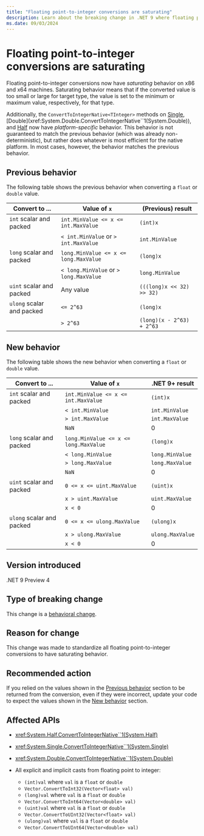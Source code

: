 ```yaml
---
title: "Floating point-to-integer conversions are saturating"
description: Learn about the breaking change in .NET 9 where floating point-to-integer conversions have saturating behavior.
ms.date: 09/03/2024
---
```

# Floating point-to-integer conversions are saturating

Floating point-to-integer conversions now have *saturating* behavior on x86 and x64 machines. Saturating behavior means that if the converted value is too small or large for target type, the value is set to the minimum or maximum value, respectively, for that type.

Additionally, the `ConvertToIntegerNative<TInteger>` methods on [Single](xref:System.Single.ConvertToIntegerNative``1(System.Single)), [Double](xref:System.Double.ConvertToIntegerNative``1(System.Double)), and [Half](xref:System.Half.ConvertToIntegerNative``1(System.Half)) now have *platform-specific* behavior. This behavior is not guaranteed to match the previous behavior (which was already non-deterministic), but rather does whatever is most efficient for the native platform. In most cases, however, the behavior matches the previous behavior.

## Previous behavior

The following table shows the previous behavior when converting a `float` or `double` value.

| Convert to ...            | Value of `x`                           | (Previous) result         |
|---------------------------|----------------------------------------|---------------------------|
| `int` scalar and packed   | `int.MinValue <= x <= int.MaxValue`    | `(int)x`                  |
|                           | `< int.MinValue` or `> int.MaxValue`   | `int.MinValue`            |
| `long` scalar and packed  | `long.MinValue <= x <= long.MaxValue`  | `(long)x`                 |
|                           | `< long.MinValue` or `> long.MaxValue` | `long.MinValue`           |
| `uint` scalar and packed  | Any value                              | `(((long)x << 32) >> 32)` |
| `ulong` scalar and packed | `<= 2^63`                              | `(long)x`                 |
|                           | `> 2^63`                               | `(long)(x - 2^63) + 2^63` |

## New behavior

The following table shows the new behavior when converting a `float` or `double` value.

| Convert to ...            | Value of `x`                          | .NET 9+ result   |
|---------------------------|---------------------------------------|------------------|
| `int` scalar and packed   | `int.MinValue <= x <= int.MaxValue`   | `(int)x`         |
|                           | `< int.MinValue`                      | `int.MinValue`   |
|                           | `> int.MaxValue`                      | `int.MaxValue`   |
|                           | `NaN`                                 | 0                |
| `long` scalar and packed  | `long.MinValue <= x <= long.MaxValue` | `(long)x`        |
|                           | `< long.MinValue`                     | `long.MinValue`  |
|                           | `> long.MaxValue`                     | `long.MaxValue`  |
|                           | `NaN`                                 | 0                |
| `uint` scalar and packed  | `0 <= x <= uint.MaxValue`             | `(uint)x`        |
|                           | `x > uint.MaxValue`                   | `uint.MaxValue`  |
|                           | `x < 0`                               | 0                |
| `ulong` scalar and packed | `0 <= x <= ulong.MaxValue`            | `(ulong)x`       |
|                           | `x > ulong.MaxValue`                  | `ulong.MaxValue` |
|                           | `x < 0`                               | 0                |

## Version introduced

.NET 9 Preview 4

## Type of breaking change

This change is a [behavioral change](../../categories.md#behavioral-change).

## Reason for change

This change was made to standardize all floating point-to-integer conversions to have saturating behavior.

## Recommended action

If you relied on the values shown in the [Previous behavior](#previous-behavior) section to be returned from the conversion, even if they were incorrect, update your code to expect the values shown in the [New behavior](#new-behavior) section.

## Affected APIs

- <xref:System.Half.ConvertToIntegerNative``1(System.Half)>
- <xref:System.Single.ConvertToIntegerNative``1(System.Single)>
- <xref:System.Double.ConvertToIntegerNative``1(System.Double)>
- All explicit and implicit casts from floating point to integer:

  - `(int)val` where `val` is a `float` or `double`
  - `Vector.ConvertToInt32(Vector<float> val)`
  - `(long)val` where `val` is a `float` or `double`
  - `Vector.ConvertToInt64(Vector<double> val)`
  - `(uint)val` where `val` is a `float` or `double`
  - `Vector.ConvertToUInt32(Vector<float> val)`
  - `(ulong)val` where `val` is a `float` or `double`
  - `Vector.ConvertToUInt64(Vector<double> val)`

